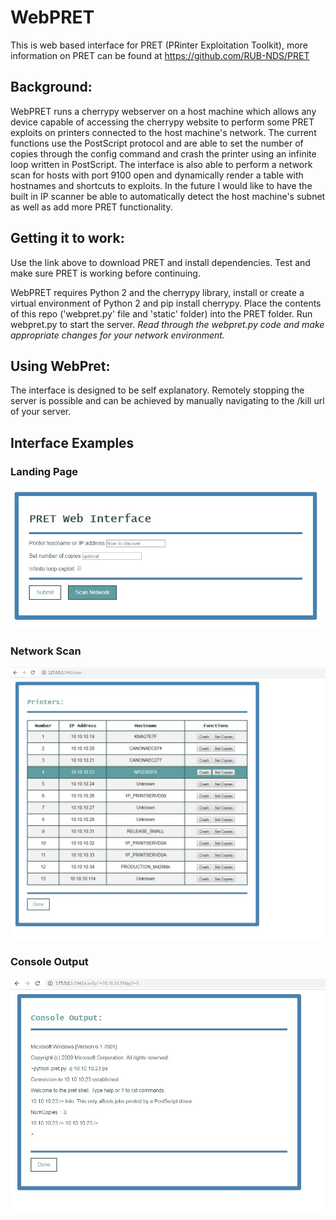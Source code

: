 # WebPRET

This is web based interface for PRET (PRinter Exploitation Toolkit), more information on PRET can be found at https://github.com/RUB-NDS/PRET 

## Background:

WebPRET runs a cherrypy webserver on a host machine which allows any device capable of accessing the cherrypy website to perform some PRET exploits on printers connected to the host machine's network. The current functions use the PostScript protocol and are able to set the number of copies through the config command and crash the printer using an infinite loop written in PostScript. The interface is also able to perform a network scan for hosts with port 9100 open and dynamically render a table with hostnames and shortcuts to exploits. In the future I would like to have the built in IP scanner be able to automatically detect the host machine's subnet as well as add more PRET functionality.

## Getting it to work:

Use the link above to download PRET and install dependencies. Test and make sure PRET is working before continuing.

WebPRET requires Python 2 and the cherrypy library, install or create a virtual environment of Python 2 and pip install cherrypy. Place the contents of this repo ('webpret.py' file and 'static' folder) into the PRET folder. Run webpret.py to start the server. _Read through the webpret.py code and make appropriate changes for your network environment._

## Using WebPret:

The interface is designed to be self explanatory. Remotely stopping the server is possible and can be achieved by manually navigating to the /kill url of your server.

## Interface Examples

### Landing Page
<img src="landingpage.jpg">

### Network Scan
<img src="network scan.jpg">

### Console Output
<img src="set copies console.jpg">

